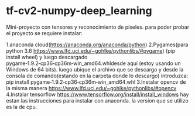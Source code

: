 # tf-cv2-numpy-deep_learning
Mini-proyecto con tensores y reconocimiento de píxeles.
para poder probar el proyecto se requiere instalar:

  1.anaconda cloud(https://anaconda.org/anaconda/python)
  2.Pygames(para python 3.6 https://www.lfd.uci.edu/~gohlke/pythonlibs/#pygame)
    (pip install wheel) y luego descargado pygame‑1.9.2‑cp36‑cp36m‑win_amd64.whldesde aquí (estoy usando un Windows de 64 bits).
    luego ubique el archivo que se descargo y desde la consola de comando(estando en la carpeta donde lo descargo) introduzca:
    pip install pygame‑1.9.2‑cp36‑cp36m‑win_amd64.whl
  3.Instalar opencv de la misma manera https://www.lfd.uci.edu/~gohlke/pythonlibs/#opencv
  4.Instalar tensorflow https://www.tensorflow.org/install/install_windows hay estan las instrucciones para instalar con anaconda.
    la version que se utilizo es la de cpu.
    
